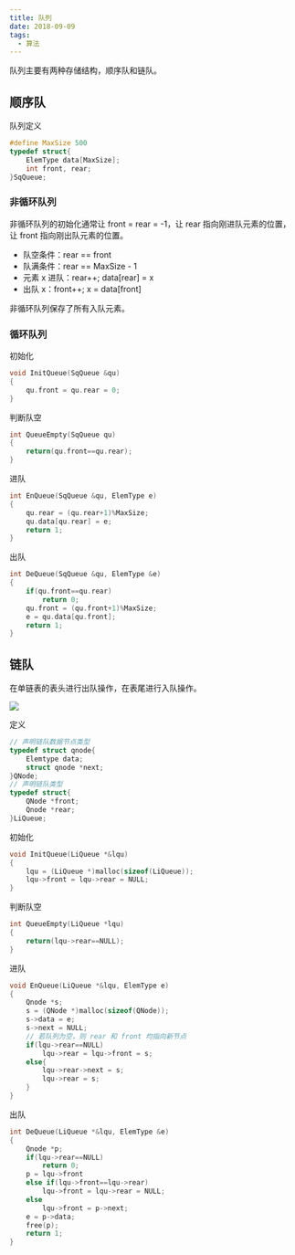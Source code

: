 ```yaml
---
title: 队列
date: 2018-09-09
tags:
  - 算法
---
```


队列主要有两种存储结构，顺序队和链队。

## 顺序队

队列定义

```C
#define MaxSize 500
typedef struct{
    ElemType data[MaxSize];
    int front, rear;
}SqQueue;
```

### 非循环队列

非循环队列的初始化通常让 front = rear = -1，让 rear 指向刚进队元素的位置，让 front 指向刚出队元素的位置。

* 队空条件：rear == front
* 队满条件：rear ==  MaxSize - 1
* 元素 x 进队：rear++; data[rear] = x
* 出队 x：front++; x = data[front]

非循环队列保存了所有入队元素。

### 循环队列

初始化

```C
void InitQueue(SqQueue &qu)
{
    qu.front = qu.rear = 0;
}
```

判断队空

```C
int QueueEmpty(SqQueue qu)
{
    return(qu.front==qu.rear);
}
```

进队

```C
int EnQueue(SqQueue &qu, ElemType e)
{
    qu.rear = (qu.rear+1)%MaxSize;
    qu.data[qu.rear] = e;
    return 1;
}
```

出队

```C
int DeQueue(SqQueue &qu, ElemType &e)
{
    if(qu.front==qu.rear)
        return 0;
    qu.front = (qu.front+1)%MaxSize;
    e = qu.data[qu.front];
    return 1;
}
```

## 链队

在单链表的表头进行出队操作，在表尾进行入队操作。

![](http://images.austinxt.com/IMG_20180322_110346.jpg)

定义

```C
// 声明链队数据节点类型
typedef struct qnode{
    Elemtype data;
    struct qnode *next;
}QNode;
// 声明链队类型
typedef struct{
	QNode *front;
    Qnode *rear;
}LiQueue;
```

初始化

```C
void InitQueue(LiQueue *&lqu)
{
    lqu = (LiQueue *)malloc(sizeof(LiQueue));
    lqu->front = lqu->rear = NULL;
}
```

 判断队空

```C
int QueueEmpty(LiQueue *lqu)
{
    return(lqu->rear==NULL);
}
```

进队

```C
void EnQueue(LiQueue *&lqu, ElemType e)
{
    Qnode *s;
    s = (QNode *)malloc(sizeof(QNode));
    s->data = e;
    s->next = NULL;
    // 若队列为空，则 rear 和 front 均指向新节点
    if(lqu->rear==NULL)
        lqu->rear = lqu->front = s;
    else{
        lqu->rear->next = s;
        lqu->rear = s;
    }
}
```

 出队

```C
int DeQueue(LiQueue *&lqu, ElemType &e)
{	
    Qnode *p;
    if(lqu->rear==NULL)
        return 0;
    p = lqu->front
    else if(lqu->front==lqu->rear)
        lqu->front = lqu->rear = NULL;
    else 
        lqu->front = p->next;
    e = p->data;
    free(p);
    return 1;
}
```

